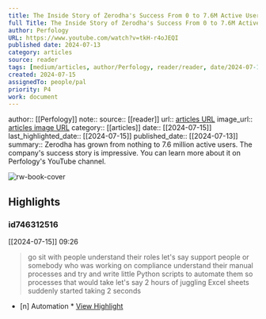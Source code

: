 ```yaml
---
title: The Inside Story of Zerodha's Success From 0 to 7.6M Active Users!!
full Title: The Inside Story of Zerodha's Success From 0 to 7.6M Active Users!!
author: Perfology
URL: https://www.youtube.com/watch?v=tkH-r4oJEQI
published date: 2024-07-13
category: articles
source: reader
tags: [medium/articles, author/Perfology, reader/reader, date/2024-07-15, area/reader]
created: 2024-07-15
assignedTo: people/pal
priority: P4
work: document
---
```

author:: [[Perfology]]
note:: 
source:: [[reader]]
url:: [articles URL](https://www.youtube.com/watch?v=tkH-r4oJEQI)
image_url:: [articles image URL](https://i.ytimg.com/vi/tkH-r4oJEQI/maxresdefault.jpg)
category:: [[articles]]
date:: [[2024-07-15]]
last_highlighted_date:: [[2024-07-15]]
published_date:: [[2024-07-13]]
summary:: Zerodha has grown from nothing to 7.6 million active users. The company's success story is impressive. You can learn more about it on Perfology's YouTube channel.


![rw-book-cover](https://i.ytimg.com/vi/tkH-r4oJEQI/maxresdefault.jpg)

## Highlights
### id746312516
[[2024-07-15]] 09:26
> go sit with people
> understand their roles let's say support people or somebody who was working on compliance understand their manual processes and try and write little Python scripts to automate them so processes that would take let's say 2 hours of juggling Excel sheets suddenly started taking 2 seconds

- [n] Automation  * [View Highlight](https://read.readwise.io/read/01j2vck9jdf2n2hskann9c3qv8)


